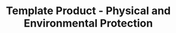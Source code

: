---
permalink: /product-documents/template-product/nist-800-53/pe/
layout: control_response
title: Template Product - Physical and Environmental Protection
category: Product Documents
lead: |
  Control responses for NIST 800-53 rev4.
subnav:
  data: components.template-product.policies.PE-Physical_and_Environmental_Protection.component
  href: ['#%', control_key]
  text: control_key
product_info:
  name: Template Product
  opencontrol_component: template-product
  control_family: PE-Physical_and_Environmental_Protection
---